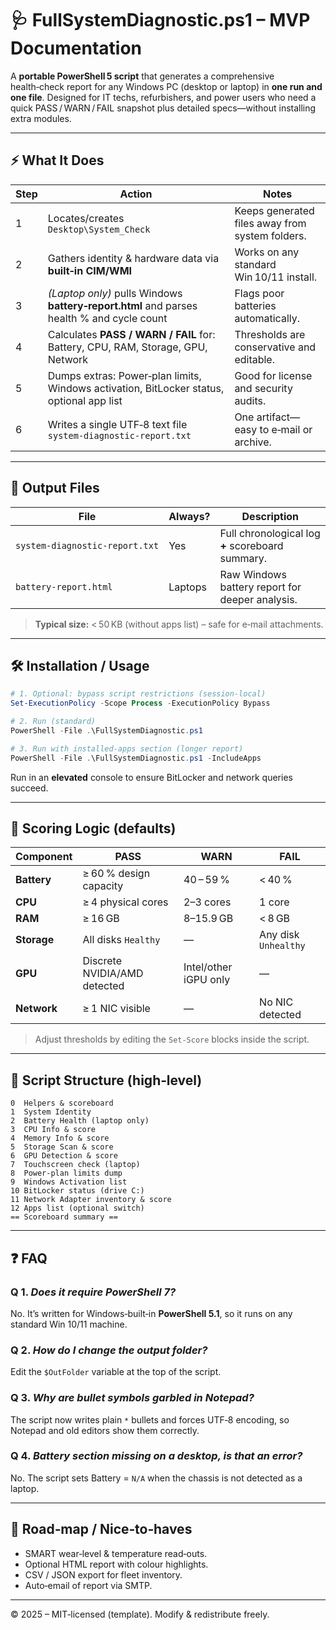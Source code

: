 # 🩺 FullSystemDiagnostic.ps1 – MVP Documentation

A **portable PowerShell 5 script** that generates a comprehensive health‑check report for any Windows PC (desktop or laptop) in **one run and one file**. Designed for IT techs, refurbishers, and power users who need a quick PASS / WARN / FAIL snapshot plus detailed specs—without installing extra modules.

---

## ⚡️ What It Does

| Step | Action                                                                                    | Notes                                           |
| ---- | ----------------------------------------------------------------------------------------- | ----------------------------------------------- |
| 1    | Locates/creates `Desktop\System_Check`                                                    | Keeps generated files away from system folders. |
| 2    | Gathers identity & hardware data via **built‑in CIM/WMI**                                 | Works on any standard Win 10/11 install.        |
| 3    | *(Laptop only)* pulls Windows **battery‑report.html** and parses health % and cycle count | Flags poor batteries automatically.             |
| 4    | Calculates **PASS / WARN / FAIL** for: Battery, CPU, RAM, Storage, GPU, Network           | Thresholds are conservative and editable.       |
| 5    | Dumps extras: Power‑plan limits, Windows activation, BitLocker status, optional app list  | Good for license and security audits.           |
| 6    | Writes a single UTF‑8 text file `system‑diagnostic‑report.txt`                            | One artifact—easy to e‑mail or archive.         |

---

## 📂 Output Files

| File                           | Always? | Description                                      |
| ------------------------------ | ------- | ------------------------------------------------ |
| `system‑diagnostic‑report.txt` | Yes     | Full chronological log **+** scoreboard summary. |
| `battery‑report.html`          | Laptops | Raw Windows battery report for deeper analysis.  |

> **Typical size:** < 50 KB (without apps list) – safe for e‑mail attachments.

---

## 🛠 Installation / Usage

```powershell
# 1. Optional: bypass script restrictions (session‑local)
Set-ExecutionPolicy -Scope Process -ExecutionPolicy Bypass

# 2. Run (standard)
PowerShell -File .\FullSystemDiagnostic.ps1

# 3. Run with installed‑apps section (longer report)
PowerShell -File .\FullSystemDiagnostic.ps1 -IncludeApps
```

Run in an **elevated** console to ensure BitLocker and network queries succeed.

---

## 🎯 Scoring Logic (defaults)

| Component   | PASS                         | WARN                  | FAIL                 |
| ----------- | ---------------------------- | --------------------- | -------------------- |
| **Battery** | ≥ 60 % design capacity       | 40 – 59 %             | < 40 %               |
| **CPU**     | ≥ 4 physical cores           | 2–3 cores             | 1 core               |
| **RAM**     | ≥ 16 GB                      | 8–15.9 GB             | < 8 GB               |
| **Storage** | All disks `Healthy`          | —                     | Any disk `Unhealthy` |
| **GPU**     | Discrete NVIDIA/AMD detected | Intel/other iGPU only | —                    |
| **Network** | ≥ 1 NIC visible              | —                     | No NIC detected      |

> Adjust thresholds by editing the `Set‑Score` blocks inside the script.

---

## 🧩 Script Structure (high‑level)

```text
0  Helpers & scoreboard
1  System Identity
2  Battery Health (laptop only)
3  CPU Info & score
4  Memory Info & score
5  Storage Scan & score
6  GPU Detection & score
7  Touchscreen check (laptop)
8  Power‑plan limits dump
9  Windows Activation list
10 BitLocker status (drive C:)
11 Network Adapter inventory & score
12 Apps list (optional switch)
== Scoreboard summary ==
```

---

## ❓ FAQ

### Q 1. *Does it require PowerShell 7?*

No. It’s written for Windows‑built‑in **PowerShell 5.1**, so it runs on any standard Win 10/11 machine.

### Q 2. *How do I change the output folder?*

Edit the `$OutFolder` variable at the top of the script.

### Q 3. *Why are bullet symbols garbled in Notepad?*

The script now writes plain `*` bullets and forces UTF‑8 encoding, so Notepad and old editors show them correctly.

### Q 4. *Battery section missing on a desktop, is that an error?*

No. The script sets Battery = `N/A` when the chassis is not detected as a laptop.

---

## 🚧 Road‑map / Nice‑to‑haves

- SMART wear‑level & temperature read‑outs.
- Optional HTML report with colour highlights.
- CSV / JSON export for fleet inventory.
- Auto‑email of report via SMTP.

---

© 2025 – MIT‑licensed (template). Modify & redistribute freely.

